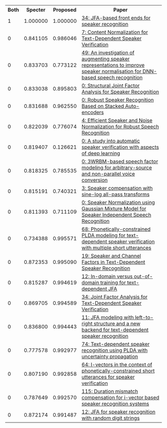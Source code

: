 <html><table><tr>
<th>Both</th>
<th>Specter</th>
<th>Proposed</th>
<th>Paper</th>
</tr>
<tr>
<td>1</td>
<td>1.000000</td>
<td>1.000000</td>
<td><a href="https://www.semanticscholar.org/paper/9e0e6cf2a8b54130666512fa3ced564d9359063e">34: JFA-based front ends for speaker recognition</a></td>
</tr>
<tr>
<td>0</td>
<td>0.841105</td>
<td>0.986046</td>
<td><a href="https://www.semanticscholar.org/paper/556517c3cb5671d551dd4eb19aec4a0e6dff17c4">7: Content Normalization for Text-Dependent Speaker Verification</a></td>
</tr>
<tr>
<td>0</td>
<td>0.833703</td>
<td>0.773122</td>
<td><a href="https://www.semanticscholar.org/paper/f8141534b998ede03ea899c38febb9692e05f3a5">49: An investigation of augmenting speaker representations to improve speaker normalisation for DNN-based speech recognition</a></td>
</tr>
<tr>
<td>0</td>
<td>0.833038</td>
<td>0.895803</td>
<td><a href="https://www.semanticscholar.org/paper/ef086695bf260954c265dce1cb35527cf90f35b5">0: Structural Joint Factor Analysis for Speaker Recognition</a></td>
</tr>
<tr>
<td>0</td>
<td>0.831688</td>
<td>0.962550</td>
<td><a href="https://www.semanticscholar.org/paper/fc6dfe97b22276acbd3ef0f2d76ec63e33dd6023">0: Robust Speaker Recognition Based on Stacked Auto-encoders</a></td>
</tr>
<tr>
<td>0</td>
<td>0.822039</td>
<td>0.776074</td>
<td><a href="https://www.semanticscholar.org/paper/590beee63ca972e19ec6865bf9e1b8e3076952ba">4: Efficient Speaker and Noise Normalization for Robust Speech Recognition</a></td>
</tr>
<tr>
<td>0</td>
<td>0.819407</td>
<td>0.126621</td>
<td><a href="https://www.semanticscholar.org/paper/3981dc40921197b7c7ca5f7870d27b572d2d4cb7">0: A study into automatic speaker verification with aspects of deep learning</a></td>
</tr>
<tr>
<td>0</td>
<td>0.818325</td>
<td>0.785535</td>
<td><a href="https://www.semanticscholar.org/paper/e810322d31fcb3ba86b6d39da1585297c274c3df">0: 3WRBM-based speech factor modeling for arbitrary-source and non-parallel voice conversion</a></td>
</tr>
<tr>
<td>0</td>
<td>0.815191</td>
<td>0.740321</td>
<td><a href="https://www.semanticscholar.org/paper/055025e55e97bde568aa0e66442eb7a6049756f7">3: Speaker compensation with sine-log all-pass transforms</a></td>
</tr>
<tr>
<td>0</td>
<td>0.811393</td>
<td>0.711109</td>
<td><a href="https://www.semanticscholar.org/paper/e73c64cf2665b04ea644091f7aa8b2cfd70f1c9e">0: Speaker Normalization using Gaussian Mixture Model for Speaker Independent Speech Recognition</a></td>
</tr>
<tr>
<td>0</td>
<td>0.734388</td>
<td>0.995571</td>
<td><a href="https://www.semanticscholar.org/paper/504a832bbc053b5135987b6abce0e9e8faa454c2">68: Phonetically-constrained PLDA modeling for text-dependent speaker verification with multiple short utterances</a></td>
</tr>
<tr>
<td>0</td>
<td>0.872353</td>
<td>0.995090</td>
<td><a href="https://www.semanticscholar.org/paper/b533631b2b1e1143baf313c7ebfb26bb02012f15">19: Speaker and Channel Factors in Text-Dependent Speaker Recognition</a></td>
</tr>
<tr>
<td>0</td>
<td>0.815287</td>
<td>0.994619</td>
<td><a href="https://www.semanticscholar.org/paper/00697c9f5b8c31789dce4d00acab7eefa2ecef58">12: In-domain versus out-of-domain training for text-dependent JFA</a></td>
</tr>
<tr>
<td>0</td>
<td>0.869705</td>
<td>0.994589</td>
<td><a href="https://www.semanticscholar.org/paper/e9a9556ed2f3eea82e139aefe7747d5692e16070">34: Joint Factor Analysis for Text-Dependent Speaker Verification</a></td>
</tr>
<tr>
<td>0</td>
<td>0.836800</td>
<td>0.994443</td>
<td><a href="https://www.semanticscholar.org/paper/3f0e4dc104982e079cf6e6259b72f7261970a978">11: JFA modeling with left-to-right structure and a new backend for text-dependent speaker recognition</a></td>
</tr>
<tr>
<td>0</td>
<td>0.777578</td>
<td>0.992977</td>
<td><a href="https://www.semanticscholar.org/paper/41d1f358c5088d4094517246015323669b43e49a">74: Text-dependent speaker recognition using PLDA with uncertainty propagation</a></td>
</tr>
<tr>
<td>0</td>
<td>0.807190</td>
<td>0.992858</td>
<td><a href="https://www.semanticscholar.org/paper/4c700c2e28b1432a5f567b23e9f85202102451e5">64: I-vectors in the context of phonetically-constrained short utterances for speaker verification</a></td>
</tr>
<tr>
<td>0</td>
<td>0.787649</td>
<td>0.992570</td>
<td><a href="https://www.semanticscholar.org/paper/32f835e2e8af5ea9b4000701b9e0a6679806b54d">115: Duration mismatch compensation for i-vector based speaker recognition systems</a></td>
</tr>
<tr>
<td>0</td>
<td>0.872174</td>
<td>0.991487</td>
<td><a href="https://www.semanticscholar.org/paper/893082ac724846f9c6fdae5091566214ac54a7f5">12: JFA for speaker recognition with random digit strings</a></td>
</tr>
</table></html>
